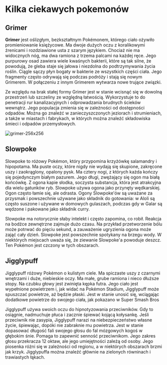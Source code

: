 # Kilka ciekawych pokemonów <br>


## Grimer
**Grimer** jest oślizgłym, bezkształtnym Pokémonem, którego ciało ożywiło promieniowanie księżycowe.
Ma dwoje dużych oczu z koralikowymi źrenicami i rozdziawione usta z szarym językiem. 
Chociaż nie ma widocznych nóg, ma dwa ramiona z trzema palcami na każdej ręce. Jego purpurowy osad zawiera wiele kwaśnych bakterii, które są tak silne, że powodują,
że gleba staje się jałowa i niezdolna do podtrzymywania życia roślin. Ciągle sączy płyn bogaty w bakterie ze wszystkich części ciała. 
Jego fragmenty często odrywają się podczas podróży i stają się nowym Grimerem. 
W połączeniu z innym Grimerem wytwarza nowe trujące związki. <br>

Ze względu na brak stałej formy Grimer jest w stanie wcisnąć się w dowolną przestrzeń lub szczeliny ze względną łatwością.
Wykorzystuje to do penetracji rur kanalizacyjnych i odprowadzania brudnych ścieków wewnątrz. 
Jego populacja zmienia się w zależności od dostępności odpadów. Można go znaleźć w zanieczyszczonych jeziorach i strumieniach, 
a także w miastach i fabrykach, w których można znaleźć składowiska śmieci i odpadów przemysłowych.

![grimer-256x256](https://user-images.githubusercontent.com/116189141/205159303-b468784a-988e-4ba4-906c-c2dc8c6fe908.png)




## Slowpoke

Slowpoke to różowy Pokémon, który przypomina krzyżówkę salamandry i hipopotama. Ma puste oczy, które nigdy nie wydają się skupione, zakręcone uszy i zaokrąglony, opalony pysk. Ma cztery nogi, z których każda kończy się pojedynczym białym pazurem. Jego długi, zwężający się ogon ma białą końcówkę. Z ogona kapie słodka, soczysta substancja, która jest atrakcyjna dla wielu gatunków ryb. Slowpoke używa ogona jako przynęty wędkarskiej. Ogon często łamie się, ale odrasta. Ogony Slowpoke'ów są uważane za przysmak i powszechnie używane jako składnik do gotowania: w Aloli są często suszone i używane w domowych gulaszach, podczas gdy w Galar są wędzone i pakowane jako składnik curry. <br>

Slowpoke ma notorycznie słaby intelekt i często zapomina, co robił. Reakcja na bodźce zewnętrzne zajmuje dużo czasu. Na przykład przetworzenie bólu może potrwać do pięciu sekund, a zauważenie ugryzienia ogona może zająć cały dzień. Slowpoke jest powszechnie spotykany na brzegu wody. W niektórych miejscach uważa się, że ziewanie Slowpoke'a powoduje deszcz. Ten Pokémon jest czczony w tych obszarach.




## Jigglypuff

Jigglypuff różowy Pokémon o kulistym ciele. Ma spiczaste uszy z czarnymi wnętrzami i duże, niebieskie oczy. Ma małe, grube ramiona i nieco dłuższe stopy. Na czubku głowy jest zwinięta kępka futra. Jego ciało jest wypełnione powietrzem i, jak widać na Pokémon Stadium, Jigglypuff może spuszczać powietrze, aż będzie płaski. Jest w stanie unosić się, wciągając dodatkowe powietrze do swojego ciała, jak pokazano w Super Smash Bros

Jigglypuff używa swoich oczu do hipnotyzowania przeciwników. Gdy to osiągnie, nadmuchuje płuca i zacznie śpiewać kojącą kołysankę. Jeśli przeciwnik nie zasypia, Jigglypuff narazi na niebezpieczeństwo własne życie, śpiewając, dopóki nie zabraknie mu powietrza. Jest w stanie dopasować długość fali swojego głosu do fal mózgowych kogoś w głębokim śnie. Pomaga to zapewnić senność przeciwnikom. Jego zakres głosu przekracza 12 oktaw, ale jego umiejętności zależą od osoby. Jego piosenka różni się w zależności od regionu, a w niektórych obszarach brzmi jak krzyk. Jigglypuffa można znaleźć głównie na zielonych równinach i trawiastych łąkach.



